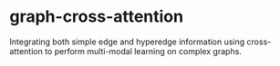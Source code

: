 # graph-cross-attention
Integrating both simple edge and hyperedge information using cross-attention to perform multi-modal learning on complex graphs.
